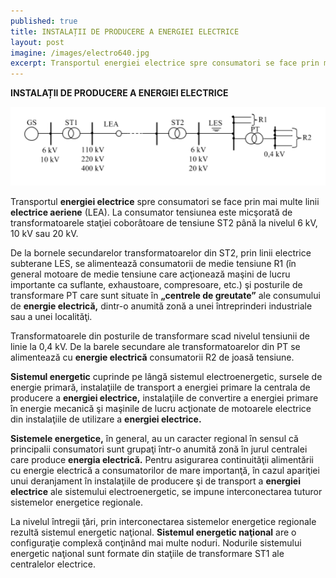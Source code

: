 ```yaml
---
published: true
title: INSTALAȚII DE PRODUCERE A ENERGIEI ELECTRICE
layout: post
imagine: /images/electro640.jpg
excerpt: Transportul energiei electrice spre consumatori se face prin mai multe linii electrice aeriene.
---
```

**INSTALAȚII DE PRODUCERE A ENERGIEI ELECTRICE**

![Electrician, Home-Electric](/images/schema.png)

Transportul **energiei electrice** spre consumatori se face prin mai multe linii **electrice aeriene** (LEA). La consumator tensiunea este micşorată de transformatoarele staţiei coborâtoare de tensiune ST2 până la nivelul 6 kV, 10 kV sau 20 kV.

De la bornele secundarelor transformatoarelor din ST2, prin linii electrice subterane LES, se alimentează consumatorii de medie tensiune R1 (în general motoare de medie tensiune care acţionează maşini de lucru importante ca suflante, exhaustoare, compresoare, etc.) şi posturile de transformare PT care sunt situate în **„centrele de greutate”** ale consumului de **energie electrică,** dintr-o anumită zonă a unei întreprinderi industriale sau a unei localităţi. 

Transformatoarele din posturile de transformare scad nivelul tensiunii de linie la 0,4 kV. De la barele secundare ale transformatoarelor din PT se alimentează cu **energie electrică** consumatorii R2 de joasă tensiune.

**Sistemul energetic** cuprinde pe lângă sistemul electroenergetic, sursele de energie primară, instalaţiile de transport a energiei primare la centrala de producere a **energiei electrice,** instalaţiile de convertire a energiei primare în energie mecanică şi maşinile de lucru acţionate de motoarele electrice din instalaţiile de utilizare a **energiei electrice.**

**Sistemele energetice,** în general, au un caracter regional în sensul că principalii consumatori sunt grupaţi într-o anumită zonă în jurul centralei care produce **energia electrică.** Pentru asigurarea continuităţii alimentării cu energie electrică a consumatorilor de mare importanţă, în cazul apariţiei unui deranjament în instalaţiile de producere şi de transport a **energiei electrice** ale sistemului electroenergetic, se impune interconectarea tuturor sistemelor energetice regionale. 

La nivelul întregii ţări, prin interconectarea sistemelor energetice regionale rezultă sistemul energetic naţional. **Sistemul energetic naţional** are o configuraţie complexă conţinând mai multe noduri. Nodurile sistemului energetic naţional sunt formate din staţiile de transformare ST1 ale centralelor electrice.

